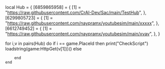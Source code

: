 local Hub = {
     [6859865958] = {
        [1] = "https://raw.githubusercontent.com/CrAI-Dev/Sac/main/TestHub",
   },
     [6299805723] = {
        [1] = "https://raw.githubusercontent.com/naypramx/youtubesim/main/xxxxx",
   },
     [6612749452] = {
        [1] = "https://raw.githubusercontent.com/naypramx/youtubesim/main/xvav",
   },
}

for i,v in pairs(Hub) do
    if i == game.PlaceId then
        print("CheckScript")
           loadstring(game:HttpGet(v[1]))()
        else
        
        end
    end
    
